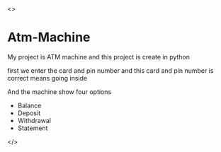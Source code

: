 <>
    <h1>Atm-Machine</h1>
    <p>My project is ATM machine and this project is create in python</p>
    <p>first we enter the card and pin number and this card and pin number is correct means going inside</p>
    <p>And the machine show four options</p>
    <ul>
        <li>Balance</li>
        <li>Deposit</li>
        <li>Withdrawal</li>
        <li>Statement</li>
    </ul>

</>
